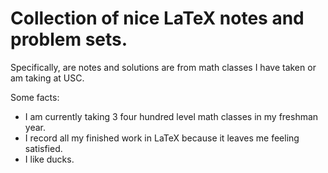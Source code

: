 # Collection of nice LaTeX notes and problem sets.

Specifically, are notes and solutions are from math classes I have taken or am taking at USC.

Some facts:
- I am currently taking 3 four hundred level math classes in my freshman year.
- I record all my finished work in LaTeX because it leaves me feeling satisfied.
- I like ducks.

